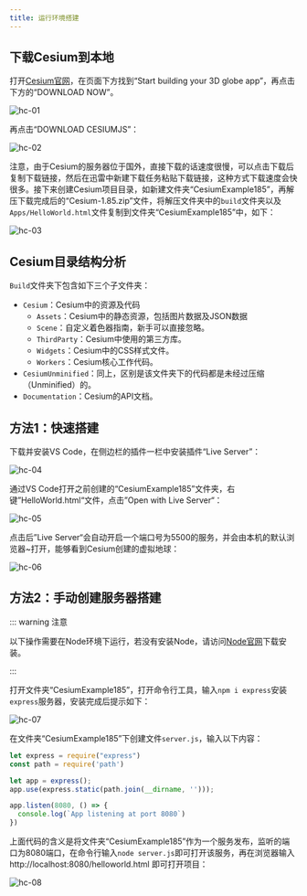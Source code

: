 ```yaml
---
title: 运行环境搭建
---
```


## 下载Cesium到本地

打开[Cesium官网](https://cesium.com/platform/cesiumjs/)，在页面下方找到“Start building your 3D globe app”，再点击下方的“DOWNLOAD NOW”。

![hc-01](/cesium-docs/assets/img/guide/hc-01.png)

再点击“DOWNLOAD CESIUMJS”：

![hc-02](/cesium-docs/assets/img/guide/hc-02.png)

注意，由于Cesium的服务器位于国外，直接下载的话速度很慢，可以点击下载后复制下载链接，然后在迅雷中新建下载任务粘贴下载链接，这种方式下载速度会快很多。接下来创建Cesium项目目录，如新建文件夹“CesiumExample185”，再解压下载完成后的“Cesium-1.85.zip”文件，将解压文件夹中的`build`文件夹以及`Apps/HelloWorld.html`文件复制到文件夹“CesiumExample185”中，如下：

![hc-03](/cesium-docs/assets/img/guide/hc-03.png)

## Cesium目录结构分析

`Build`文件夹下包含如下三个子文件夹：

- `Cesium`：Cesium中的资源及代码
  - `Assets`：Cesium中的静态资源，包括图片数据及JSON数据
  - `Scene`：自定义着色器指南，新手可以直接忽略。
  - `ThirdParty`：Cesium中使用的第三方库。
  - `Widgets`：Cesium中的CSS样式文件。
  - `Workers`：Cesium核心工作代码。
- `CesiumUnminified`：同上，区别是该文件夹下的代码都是未经过压缩（Unminified）的。
- `Documentation`：Cesium的API文档。

## 方法1：快速搭建

下载并安装VS Code，在侧边栏的插件一栏中安装插件“Live Server”：

![hc-04](/cesium-docs/assets/img/guide/hc-04.png)

通过VS Code打开之前创建的“CesiumExample185”文件夹，右键”HelloWorld.html“文件，点击”Open with Live Server“：

![hc-05](/cesium-docs/assets/img/guide/hc-05.png)

点击后”Live Server“会自动开启一个端口号为5500的服务，并会由本机的默认浏览器~打开，能够看到Cesium创建的虚拟地球：

![hc-06](/cesium-docs/assets/img/guide/hc-06.png)

## 方法2：手动创建服务器搭建

::: warning 注意

以下操作需要在Node环境下运行，若没有安装Node，请访问[Node官网](https://nodejs.org/zh-cn/)下载安装。

:::

打开文件夹“CesiumExample185”，打开命令行工具，输入`npm i express`安装`express`服务器，安装完成后提示如下：

![hc-07](/cesium-docs/assets/img/guide/hc-07.png)

在文件夹“CesiumExample185”下创建文件`server.js`，输入以下内容：

```javascript
let express = require("express")
const path = require('path')

let app = express();
app.use(express.static(path.join(__dirname, '')));

app.listen(8080, () => {
  console.log(`App listening at port 8080`)
})
```

上面代码的含义是将文件夹“CesiumExample185”作为一个服务发布，监听的端口为8080端口，在命令行输入`node server.js`即可打开该服务，再在浏览器输入 http://localhost:8080/helloworld.html 即可打开项目：

![hc-08](/cesium-docs/assets/img/guide/hc-08.png)